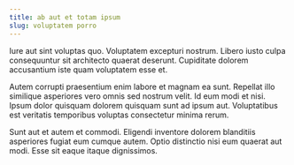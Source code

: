 ```yaml
---
title: ab aut et totam ipsum
slug: voluptatem porro
---
```


Iure aut sint voluptas quo. Voluptatem excepturi nostrum. Libero iusto culpa consequuntur sit architecto quaerat deserunt. Cupiditate dolorem accusantium iste quam voluptatem esse et.

Autem corrupti praesentium enim labore et magnam ea sunt. Repellat illo similique asperiores vero omnis sed nostrum velit. Id eum modi et nisi. Ipsum dolor quisquam dolorem quisquam sunt ad ipsum aut. Voluptatibus est veritatis temporibus voluptas consectetur minima rerum.

Sunt aut et autem et commodi. Eligendi inventore dolorem blanditiis asperiores fugiat eum cumque autem. Optio distinctio nisi eum quaerat aut modi. Esse sit eaque itaque dignissimos.
